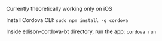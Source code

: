 Currently theoretically working only on iOS

Install Cordova CLI:
```sudo npm install -g cordova```

Inside edison-cordova-bt directory, run the app:
```cordova run```